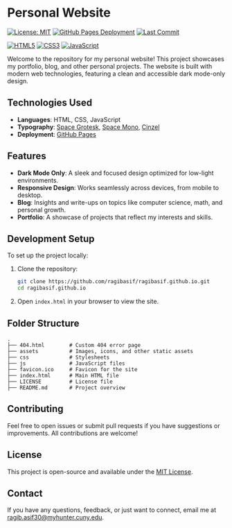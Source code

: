 # Personal Website

[![License: MIT](https://img.shields.io/badge/License-MIT-green.svg)](LICENSE)
[![GitHub Pages Deployment](https://img.shields.io/badge/Deployment-GitHub%20Pages-blue)](https://ragibasif.github.io/)
[![Last Commit](https://img.shields.io/github/last-commit/ragibasif/ragibasif.github.io)](https://github.com/ragibasif/ragibasif.github.io)

[![HTML5](https://img.shields.io/badge/HTML5-E34F26?style=for-the-badge&logo=html5&logoColor=white)](https://github.com/ragibasif/ragibasif.github.io)
[![CSS3](https://img.shields.io/badge/CSS3-1572B6?style=for-the-badge&logo=css3&logoColor=white)](https://github.com/ragibasif/ragibasif.github.io)
[![JavaScript](https://img.shields.io/badge/JavaScript-F7DF1E?style=for-the-badge&logo=javascript&logoColor=black)](https://github.com/ragibasif/ragibasif.github.io)

Welcome to the repository for my personal website! This project showcases my portfolio, blog, and other personal projects. The website is built with modern web technologies, featuring a clean and accessible dark mode-only design.

## Technologies Used

- **Languages**: HTML, CSS, JavaScript
- **Typography**: [Space Grotesk](https://fonts.google.com/specimen/Space+Grotesk), [Space Mono](https://fonts.google.com/specimen/Space+Mono), [Cinzel](https://fonts.google.com/specimen/Cinzel)
- **Deployment**: [GitHub Pages](https://pages.github.com/)

## Features

- **Dark Mode Only**: A sleek and focused design optimized for low-light environments.
- **Responsive Design**: Works seamlessly across devices, from mobile to desktop.
- **Blog**: Insights and write-ups on topics like computer science, math, and personal growth.
- **Portfolio**: A showcase of projects that reflect my interests and skills.
 

## Development Setup

To set up the project locally:

1. Clone the repository:
   ```bash
   git clone https://github.com/ragibasif/ragibasif.github.io.git
   cd ragibasif.github.io
   ```

2. Open `index.html` in your browser to view the site.

## Folder Structure

```
.
├── 404.html        # Custom 404 error page
├── assets          # Images, icons, and other static assets
├── css             # Stylesheets
├── js              # JavaScript files
├── favicon.ico     # Favicon for the site
├── index.html      # Main HTML file
├── LICENSE         # License file
├── README.md       # Project overview
```


## Contributing

Feel free to open issues or submit pull requests if you have suggestions or improvements. All contributions are welcome!

## License

This project is open-source and available under the [MIT License](LICENSE).

## Contact

If you have any questions, feedback, or just want to connect, email me at [ragib.asif30@myhunter.cuny.edu](mailto:ragib.asif30@myhunter.cuny.edu).
